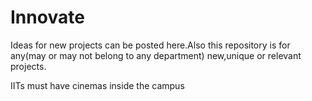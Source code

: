 # Innovate
Ideas for new projects can be posted here.Also this repository is for any(may or may not belong to any department) new,unique or relevant projects.

IITs must have cinemas inside the campus
